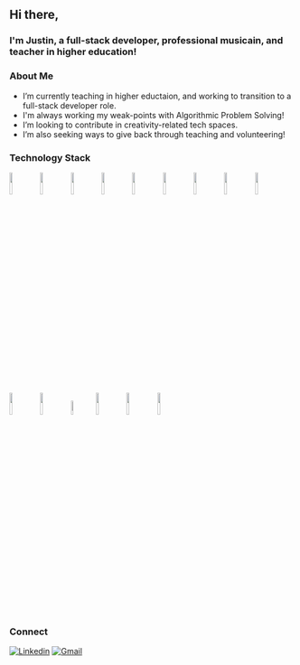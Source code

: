 ## Hi there,

### I'm Justin, a full-stack developer, professional musicain, and teacher in higher education!

### About Me

* I’m currently teaching in higher eductaion, and working to transition to a full-stack developer role. <br/>
* I'm always working my weak-points with Algorithmic Problem Solving! <br/>
* I’m looking to contribute in creativity-related tech spaces.<br/> 
* I’m also seeking ways to give back through teaching and volunteering!<br/>

### Technology Stack

<code><img width="10%" src="https://www.vectorlogo.zone/logos/w3_html5/w3_html5-ar21.svg"></a></code>
<code><img width="10%" src="https://www.vectorlogo.zone/logos/w3_css/w3_css-ar21.svg"></a></code>
<code><img width="10%" src="https://www.vectorlogo.zone/logos/tailwindcss/tailwindcss-ar21.svg"></a></code>
<code><img width="10%" src="https://www.vectorlogo.zone/logos/javascript/javascript-ar21.svg"></a></code>
<code><img width="10%" src="https://www.vectorlogo.zone/logos/typescriptlang/typescriptlang-ar21.svg"></a></code>
<code><img width="10%" src="https://www.vectorlogo.zone/logos/python/python-ar21.svg"></a></code>
<code><img width="10%" src="https://www.vectorlogo.zone/logos/pocoo_flask/pocoo_flask-ar21.svg"></a></code>
<code><img width="10%" src="https://www.vectorlogo.zone/logos/sqlite/sqlite-ar21.svg"></a></code>
<code><img width="10%" src="https://fastapi.tiangolo.com/img/logo-margin/logo-teal.png"></a></code>
<code><img width="10%" src="https://www.vectorlogo.zone/logos/mongodb/mongodb-ar21.svg"></a></code>
<code><img width="10%" src="https://www.vectorlogo.zone/logos/reactjs/reactjs-ar21.svg"></a></code>
<code><img width="8%" src="https://upload.vectorlogo.zone/logos/nextjs/images/2d3864ef-00e0-4026-ab1d-30e4a98e2899.svg"></a></code>
<code><img width="10%" src="https://www.vectorlogo.zone/logos/visualstudio_code/visualstudio_code-ar21.svg"></a></code>
<code><img width="10%" src="https://www.vectorlogo.zone/logos/getpostman/getpostman-ar21.svg"></a></code>
<code><img width="10%" src="https://surreyschoolsone.ca/cms-data/gallery/blog/resources/adobe-creative-cloud/adobecreativecloud.jpg"></a></code>

### Connect

[![Linkedin](https://img.shields.io/badge/-LinkedIn-blue?style=flat&logo=Linkedin&logoColor=white)](https://www.linkedin.com/in/jkworley/)
[![Gmail](https://img.shields.io/badge/-Gmail-c14438?style=flat&logo=Gmail&logoColor=white)](mailto:jkworley@gmail.com)

<!--
**jkworley/jkworley** is a ✨ _special_ ✨ repository because its `README.md` (this file) appears on your GitHub profile.
-->
